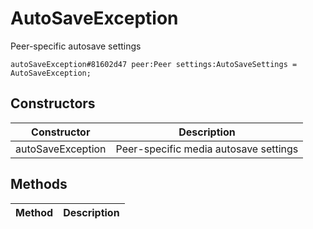 # AutoSaveException
Peer-specific autosave settings

```
autoSaveException#81602d47 peer:Peer settings:AutoSaveSettings = AutoSaveException;
```

## Constructors
| Constructor | Description |
| ---- | ----------- |
| autoSaveException | Peer-specific media autosave settings |


## Methods
| Method | Description |
| ---- | ----------- |


